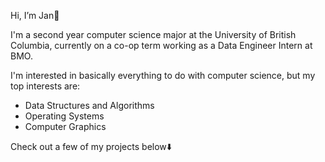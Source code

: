 Hi, I’m Jan👋

I'm a second year computer science major at the University of British Columbia, currently on a co-op term working as a Data Engineer Intern at BMO. 

I'm interested in basically everything to do with computer science, but my top interests are:
- Data Structures and Algorithms
- Operating Systems
- Computer Graphics

Check out a few of my projects below⬇️

<!---
jansm04/jansm04 is a ✨ special ✨ repository because its `README.md` (this file) appears on your GitHub profile.
You can click the Preview link to take a look at your changes.
--->
